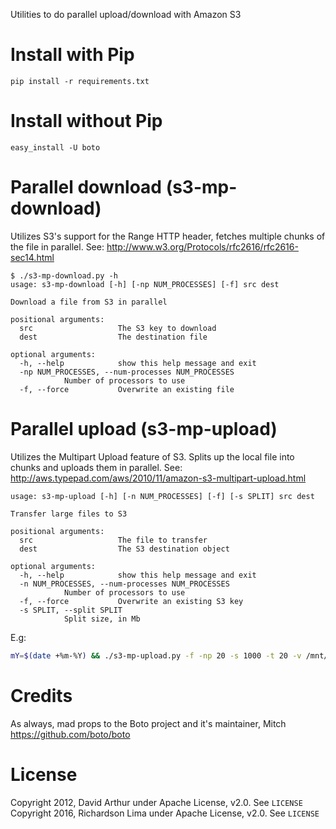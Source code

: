Utilities to do parallel upload/download with Amazon S3

# Install with Pip 

    pip install -r requirements.txt

# Install without Pip

    easy_install -U boto

# Parallel download (s3-mp-download)

Utilizes S3's support for the Range HTTP header, fetches multiple chunks of the
file in parallel. See: http://www.w3.org/Protocols/rfc2616/rfc2616-sec14.html

    $ ./s3-mp-download.py -h
    usage: s3-mp-download [-h] [-np NUM_PROCESSES] [-f] src dest

    Download a file from S3 in parallel

    positional arguments:
      src                   The S3 key to download
      dest                  The destination file

    optional arguments:
      -h, --help            show this help message and exit
      -np NUM_PROCESSES, --num-processes NUM_PROCESSES
			    Number of processors to use
      -f, --force           Overwrite an existing file

# Parallel upload (s3-mp-upload)

Utilizes the Multipart Upload feature of S3. Splits up the local file into
chunks and uploads them in parallel. See:
http://aws.typepad.com/aws/2010/11/amazon-s3-multipart-upload.html

    usage: s3-mp-upload [-h] [-n NUM_PROCESSES] [-f] [-s SPLIT] src dest

    Transfer large files to S3

    positional arguments:
      src                   The file to transfer
      dest                  The S3 destination object

    optional arguments:
      -h, --help            show this help message and exit
      -n NUM_PROCESSES, --num-processes NUM_PROCESSES
			    Number of processors to use
      -f, --force           Overwrite an existing S3 key
      -s SPLIT, --split SPLIT
			    Split size, in Mb
			    
E.g:
```bash
mY=$(date +%m-%Y) && ./s3-mp-upload.py -f -np 20 -s 1000 -t 20 -v /mnt/disc/amazon-s3/full/$mY/*.tar.gz s3://backup-bucket/backup/full/$mY/
```

# Credits

As always, mad props to the Boto project and it's maintainer, Mitch
https://github.com/boto/boto

# License

Copyright 2012, David Arthur under Apache License, v2.0. See `LICENSE`
Copyright 2016, Richardson Lima under Apache License, v2.0. See `LICENSE`
